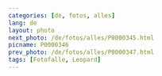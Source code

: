```yaml
---
categories: [de, fotos, alles]
lang: de
layout: photo
next_photo: /de/fotos/alles/P0000345.html
picname: P0000346
prev_photo: /de/fotos/alles/P0000347.html
tags: [Fotofalle, Leopard]
---
```

